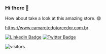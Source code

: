 ### Hi there 👋

How about take a look at this amazing store. 😄

https://www.camarotedotorcedor.com.br


[![Linkedin Badge](https://img.shields.io/badge/-LinkedIn-blue?style=flat-square&logo=Linkedin&logoColor=white&link=https://www.linkedin.com/in/heliomarpm)](https://www.linkedin.com/in/heliomarpm)
[![Twitter Badge](https://img.shields.io/badge/-Twitter-1ca0f1?style=flat-square&labelColor=1ca0f1&logo=twitter&logoColor=white&link=https://twitter.com/heliomarbmx)](https://twitter.com/heliomarbmx)

![visitors](https://visitor-badge.laobi.icu/badge?page_id=heliomarpm)
<!--
**heliomarpm/heliomarpm** is a ✨ _special_ ✨ repository because its `README.md` (this file) appears on your GitHub profile.

Here are some ideas to get you started:

- 🔭 I’m currently working on ...
- 🌱 I’m currently learning ...
- 👯 I’m looking to collaborate on ...
- 🤔 I’m looking for help with ...
- 💬 Ask me about ...
- 📫 How to reach me: ...
- 😄 Pronouns: ...
- ⚡ Fun fact: ...
-->
